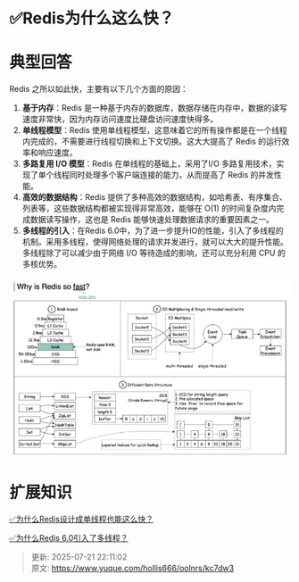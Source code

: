 # ✅Redis为什么这么快？

# 典型回答


Redis 之所以如此快，主要有以下几个方面的原因：

1. **基于内存**：Redis 是一种基于内存的数据库，数据存储在内存中，数据的读写速度非常快，因为内存访问速度比硬盘访问速度快得多。
2. **单线程模型**：Redis 使用单线程模型，这意味着它的所有操作都是在一个线程内完成的，不需要进行线程切换和上下文切换。这大大提高了 Redis 的运行效率和响应速度。
3. **多路复用 I/O 模型**：Redis 在单线程的基础上，采用了I/O 多路复用技术，实现了单个线程同时处理多个客户端连接的能力，从而提高了 Redis 的并发性能。
4. **高效的数据结构**：Redis 提供了多种高效的数据结构，如哈希表、有序集合、列表等，这些数据结构都被实现得非常高效，能够在 O(1) 的时间复杂度内完成数据读写操作，这也是 Redis 能够快速处理数据请求的重要因素之一。
5. **多线程的引入**：在Redis 6.0中，为了进一步提升IO的性能，引入了多线程的机制。采用多线程，使得网络处理的请求并发进行，就可以大大的提升性能。多线程除了可以减少由于网络 I/O 等待造成的影响，还可以充分利用 CPU 的多核优势。



![1694397993329-8fd3aee0-15fc-4115-bff8-3da1a4ab48c3.jpeg](./img/14wgCZ6Hr5Tfn9qY/1694397993329-8fd3aee0-15fc-4115-bff8-3da1a4ab48c3-583371.jpeg)



# 扩展知识


[✅为什么Redis设计成单线程也能这么快？](https://www.yuque.com/hollis666/oolnrs/lrhzxqbur0eywnfu)



[✅为什么Redis 6.0引入了多线程？](https://www.yuque.com/hollis666/oolnrs/zfpgxa93bmn9png9)



> 更新: 2025-07-21 22:11:02  
> 原文: <https://www.yuque.com/hollis666/oolnrs/kc7dw3>